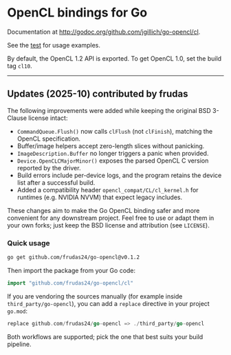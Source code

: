 # OpenCL bindings for Go

Documentation at <http://godoc.org/github.com/jgillich/go-opencl/cl>.

See the [test](cl/cl_test.go) for usage examples.

By default, the OpenCL 1.2 API is exported. To get OpenCL 1.0, set the build tag `cl10`.

---

## Updates (2025-10) contributed by frudas

The following improvements were added while keeping the original BSD 3-Clause license intact:

- `CommandQueue.Flush()` now calls `clFlush` (not `clFinish`), matching the OpenCL specification.
- Buffer/image helpers accept zero-length slices without panicking.
- `ImageDescription.Buffer` no longer triggers a panic when provided.
- `Device.OpenCLCMajorMinor()` exposes the parsed OpenCL C version reported by the driver.
- Build errors include per-device logs, and the program retains the device list after a successful build.
- Added a compatibility header `opencl_compat/CL/cl_kernel.h` for runtimes (e.g. NVIDIA NVVM) that expect legacy includes.

These changes aim to make the Go OpenCL binding safer and more convenient for any downstream project. Feel free to use or adapt them in your own forks; just keep the BSD license and attribution (see `LICENSE`).

### Quick usage

```bash
go get github.com/frudas24/go-opencl@v0.1.2
```

Then import the package from your Go code:

```go
import "github.com/frudas24/go-opencl/cl"
```

If you are vendoring the sources manually (for example inside `third_party/go-opencl`), you can add a `replace` directive in your project `go.mod`:

```go
replace github.com/frudas24/go-opencl => ./third_party/go-opencl
```

Both workflows are supported; pick the one that best suits your build pipeline.
